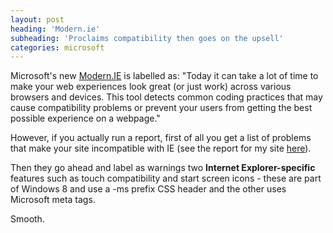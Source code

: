 ```yaml
---
layout: post
heading: 'Modern.ie'
subheading: 'Proclaims compatibility then goes on the upsell'
categories: microsoft
---
```


Microsoft's new [Modern.IE](http://www.modern.ie) is labelled as: "Today it can take a lot of time to make your web experiences look great (or just work) across various browsers and devices. This tool detects common coding practices that may cause compatibility problems or prevent your users from getting the best possible experience on a webpage."

However, if you actually run a report, first of all you get a list of problems that make your site incompatible with IE (see the report for my site [here](https://web.archive.org/web/20130203051612/http://www.modern.ie/report)).

Then they go ahead and label as warnings two **Internet Explorer-specific** features such as touch compatibility and start screen icons - these are part of Windows 8 and use a -ms prefix CSS header and the other uses Microsoft meta tags.

Smooth.
